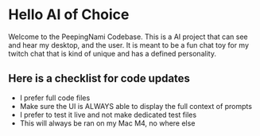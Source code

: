 # Hello AI of Choice

Welcome to the PeepingNami Codebase. This is a AI project that can see and hear my desktop, and the user. It is meant to be a fun chat toy for my twitch chat that is kind of unique and has a defined personality.

## Here is a checklist for code updates
- I prefer full code files
- Make sure the UI is ALWAYS able to display the full context of prompts
- I prefer to test it live and not make dedicated test files
- This will always be ran on my Mac M4, no where else
